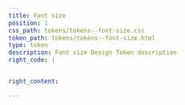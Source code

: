 ```yaml
---
title: Font size
position: 1
css_path: tokens/tokens--font-size.css
token_path: tokens/tokens--font-size.html
type: token
description: Font size Design Token description
right_code: |


right_content:  

---
```

